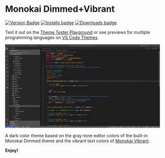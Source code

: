 # Monokai Dimmed+Vibrant

[![Version Badge](https://img.shields.io/visual-studio-marketplace/v/alexravenna.monokai-dimmed-vibrant)](https://marketplace.visualstudio.com/items?itemName=alexravenna.monokai-dimmed-vibrant)
[![Installs badge](https://img.shields.io/visual-studio-marketplace/i/alexravenna.monokai-dimmed-vibrant)](https://marketplace.visualstudio.com/items?itemName=alexravenna.monokai-dimmed-vibrant)
[![Downloads badge](https://img.shields.io/visual-studio-marketplace/d/alexravenna.monokai-dimmed-vibrant)](https://marketplace.visualstudio.com/items?itemName=alexravenna.monokai-dimmed-vibrant)

Test it out on the [Theme Tester Playground](https://vscode.dev/theme/alexravenna.monokai-dimmed-vibrant/) or see previews for multiple programming languages on [VS Code Themes](https://vscodethemes.com/e/alexravenna.monokai-dimmed-vibrant/monokai-dimmedvibrant).

![Screenshot](screenshot.png)

A dark color theme based on the gray-tone editor colors of the built-in Monokai Dimmed theme and the vibrant text colors of [Monokai Vibrant](https://marketplace.visualstudio.com/items?itemName=s3gf4ult.monokai-vibrant).

**Enjoy!**
